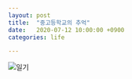 ```yaml
---
layout: post
title:  "중고등학교의 추억"
date:   2020-07-12 10:00:00 +0900
categories: life

---
```



![일기]({{site.baseurl}}/images/2020-07-12.png)
